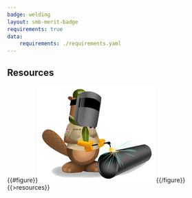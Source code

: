 ```yaml
---
badge: welding
layout: smb-merit-badge
requirements: true
data:
    requirements: ./requirements.yaml
---
```


## Resources

{{#figure}}<img src="welding-bucky.jpg" class="W(100%)" />{{/figure}}
{{>resources}}

